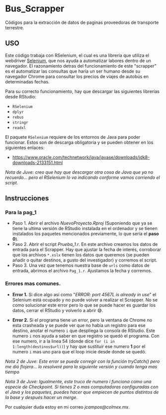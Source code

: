 # Bus_Scrapper
Códigos para la extracción de datos de paginas proveedoras de transporte terrestre.

## USO
Este código trabaja con RSelenium, el cual es una librería que utiliza el webdriver [Selenium](https://www.seleniumhq.org), que nos ayuda a automatizar labores dentro de un navegador. El razonamiento detras del funcionamiento de este "scrapper" es el automatizar las consultas que haría un ser humano desde su navegador Chrome para consultar los precios de viajes de autobús en determinadas fechas. 

Para su correcto funcionamiento, hay que descargar las siguientes librerías desde RStudio: 
* `RSelenium`
* `dplyr`
* `rebus`
* `stringr`
* `readxl`

El paquete `RSelenium` requiere de los entornos de Java para poder funcionar. Estos son de descarga obligatoria y se pueden obtener en los siguientes enlaces: 

* https://www.oracle.com/technetwork/java/javase/downloads/jdk8-downloads-2133151.html

_Nota de Juve: creo que hay que descargar otra cosa de Java que ya no recuerdo... pero el RSelenium lo va indicando conforme vamos corriendo el script_.

## Instrucciones

### Para la pag_1

* Paso 1. Abrir el archivo _NuevoProyecto.Rproj_ (Suponiendo que ya se tiene la ultima versión de RStudio instalada en el ordenador y se tienen instalados los paquetes mencionados previamente, lo que sería el **paso 0**).
* Paso 2. Abrir el script _Prueba_1.r_. En este archivo creamos los datos de entrada para el Scrapper. Hay que ajustar la fecha de interés, corroborar que los archivos `*.xslx` tienen los datos que queremos (se pueden añadir o quitar destinos, a gusto del investigador) y corremos el script.
* Paso 3. Una vez que tenemos nuestra base de `urls` como datos de entrada, abrimos el archivo `Pag_1.r`. Ajustamos la fecha y corremos.

### Errores mas comunes.

* **Error 1.** Si dice algo así como "_ERROR: port 4567L is already in use_" el Selenium está ocupado y no puede volver a realizar el Scrapper. No se como solucionar este error pero lo que se puede hacer es guardar los datos, cerrar el RStudio y volverlo a abrir 😅.

* **Error 2.** Si el programa tiene un error, pero la ventana de Chrome no esta crasheada y se puede ver que no había un registro para ese destino, anotar el numero `i` que despliega la consola de RStudio. Este numero `i` nos ayuda a saber en que registro se quedó el programa. Con ese numero, ir a la linea 54 (donde dice `for (i in 1:length(destinos$url))`) y hay que sustituir ese numero **1** por el numero `i` mas uno para que el loop inicie desde donde se quedó. 

_Nota 2 de Juve: Este error se puede corregir con la función tryCatch() pero me dió flojera... lo resolveré para la siguiente versión y cuando tenga mas tiempo_

_Nota 3 de Juve: Igualmente, este truco de numero i funciona como una especie de Checkpoint. Si tienes 2 o mas computadoras configuradas con el Java y los paquetes, puedes hacer que empiecen de puntos distintos de la base y después hacer un merge_.

Por cualquier duda estoy en mi correo _jcampos@colmex.mx_.




